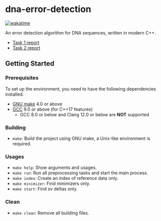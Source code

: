 # dna-error-detection

[![wakatime](https://wakatime.com/badge/github/hakula139/dna-error-detection.svg)](https://wakatime.com/badge/github/hakula139/dna-error-detection)

An error detection algorithm for DNA sequences, written in modern C++.

- [Task 1 report](./report/task_1.md)
- [Task 2 report](./report/task_2.md)

## Getting Started

### Prerequisites

To set up the environment, you need to have the following dependencies installed.

- [GNU make](https://www.gnu.org/software/make) 4.0 or above
- [GCC](https://gcc.gnu.org/releases.html) 9.0 or above (for C++17 features)
  - GCC 8.0 or below and Clang 12.0 or below are **NOT** supported

### Building

- `make`: Build the project using GNU make, a Unix-like environment is required.

### Usages

- `make help`: Show arguments and usages.
- `make run`: Run all preprocessing tasks and start the main process.
- `make index`: Create an index of reference data only.
- `make minimizer`: Find minimizers only.
- `make start`: Find sv deltas only.

### Clean

- `make clean`: Remove all building files.
